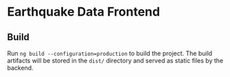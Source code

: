 # Earthquake Data Frontend

## Build

Run `ng build --configuration=production` to build the project. The build artifacts will be stored in the `dist/` directory and served as static files by the backend.
